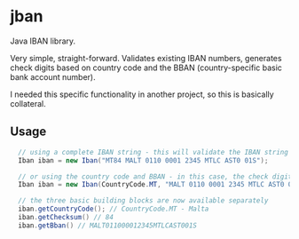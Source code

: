 # jban
Java IBAN library.

Very simple, straight-forward. Validates existing IBAN numbers, generates check digits based on country code and the
BBAN (country-specific basic bank account number).

I needed this specific functionality in another project, so this is basically collateral.

## Usage

```java
  // using a complete IBAN string - this will validate the IBAN string
  Iban iban = new Iban("MT84 MALT 0110 0001 2345 MTLC AST0 01S");

  // or using the country code and BBAN - in this case, the check digits are calculated
  Iban iban = new Iban(CountryCode.MT, "MALT 0110 0001 2345 MTLC AST0 01S");

  // the three basic building blocks are now available separately
  iban.getCountryCode(); // CountryCode.MT - Malta
  iban.getChecksum() // 84
  iban.getBban() // MALT011000012345MTLCAST001S
